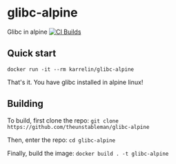 # glibc-alpine
Glibc in alpine
[![CI Builds](https://github.com/theunstableman/glibc-alpine/actions/workflows/build.yml/badge.svg)](https://github.com/theunstableman/glibc-alpine/actions/workflows/build.yml)

## Quick start

`docker run -it --rm karrelin/glibc-alpine`

That's it. You have glibc installed in alpine linux!


## Building
To build, first clone the repo:
```git clone https://github.com/theunstableman/glibc-alpine```

Then, enter the repo:
`cd glibc-alpine`

Finally, build the image:
`docker build . -t glibc-alpine`
